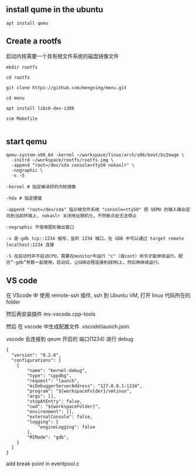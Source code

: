 ## install qume in the ubuntu

```
apt install qemu
```

## Create a rootfs

启动内核需要一个具有根文件系统的磁盘镜像文件

```
mkdir rootfs

cd rootfs

git clone https://github.com/mengning/menu.git

cd menu

apt install libc6-dev-i386

vim Makefile


```

## start qemu

```
qemu-system-x86_64 -kernel ~/workspace/linux/arch/x86/boot/bzImage \
  -initrd ~/workspace/rootfs/rootfs.img \
  -append "root=/dev/sda console=ttyS0 nokaslr" \
  -nographic \
  -s -S

-kernel # 指定编译好的内核镜像

-hda # 指定硬盘

-append "root=/dev/sda" 指示根文件系统 "console=ttyS0" 把 QEMU 的输入输出定向到当前终端上, nokaslr 关闭地址随机化，不然断点处无法停止

-nographic 不使用图形输出窗口

-s 是-gdb tcp::1234 缩写，监听 1234 端口，在 GDB 中可以通过 target remote localhost:1234 连接

-S 在启动时并不启动CPU，需要在monitor中运行 "c"（或cont）命令才能继续运行。配合“-gdb”参数一起使用，启动后，让GDB远程连接到QEMU上，然后再继续运行。
```

## VS code

在 VScode 中 使用 remote-ssh 插件, ssh 到 Ubuntu VM, 打开 linux 代码所在的 folder

然后再安装插件 ms-vscode.cpp-tools

然后 在 vscode 中生成配置文件 .vscode\launch.json

vscode 会连接到 qeum 开启的 端口(1234) 进行 debug

```
{
  "version": "0.2.0",
  "configurations": [
    {
        "name": "kernel-debug",
        "type": "cppdbg",
        "request": "launch",
        "miDebuggerServerAddress": "127.0.0.1:1234",
        "program": "${workspaceFolder}/vmlinux",
        "args": [],
        "stopAtEntry": false,
        "cwd": "${workspaceFolder}",
        "environment": [],
        "externalConsole": false,
        "logging": {
            "engineLogging": false
        },
        "MIMode": "gdb",
    }
  ]
}
```

add break point in eventpool.c
